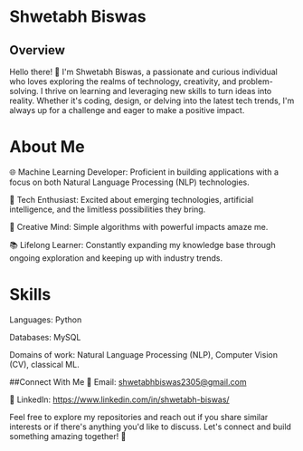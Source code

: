 # Shwetabh Biswas
## Overview
Hello there! 👋 I'm Shwetabh Biswas, a passionate and curious individual who loves exploring the realms of technology, creativity, and problem-solving. I thrive on learning and leveraging new skills to turn ideas into reality. Whether it's coding, design, or delving into the latest tech trends, I'm always up for a challenge and eager to make a positive impact.

# About Me
🌐 Machine Learning Developer: Proficient in building applications with a focus on both Natural Language Processing (NLP) technologies.

🚀 Tech Enthusiast: Excited about emerging technologies, artificial intelligence, and the limitless possibilities they bring.

🎨 Creative Mind: Simple algorithms with powerful impacts amaze me.

📚 Lifelong Learner: Constantly expanding my knowledge base through ongoing exploration and keeping up with industry trends.

# Skills
Languages: Python

Databases: MySQL

Domains of work: Natural Language Processing (NLP), Computer Vision (CV), classical ML.


##Connect With Me
📧 Email: shwetabhbiswas2305@gmail.com  

💼 LinkedIn: https://www.linkedin.com/in/shwetabh-biswas/

Feel free to explore my repositories and reach out if you share similar interests or if there's anything you'd like to discuss. Let's connect and build something amazing together! 🚀






